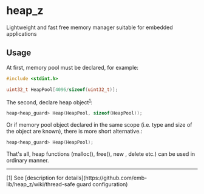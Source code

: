 # heap_z
Lightweight and fast free memory manager suitable for embedded applications

## Usage
At first, memory pool must be declared, for example:

```C
#include <stdint.h>

uint32_t HeapPool[4096/sizeof(uint32_t)];
```

The second, declare heap object<sup>[1](#footnote1)</sup>:

```C++
heap<heap_guard> Heap(HeapPool, sizeof(HeapPool));
```
Or if memory pool object declared in the same scope (i.e. type and size of the object are known), there is more short alternative.:
```C++
heap<heap_guard> Heap(HeapPool);
```

That's all, heap functions (malloc(), free(), new , delete etc.) can be used in ordinary manner.

<hr>
<a name="footnote1"></a>[1] See [description for details](https://github.com/emb-lib/heap_z/wiki/thread-safe guard configuration)
